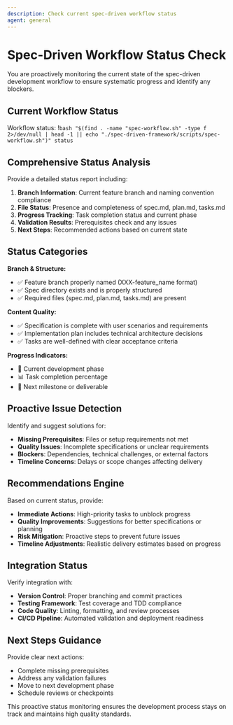 ```yaml
---
description: Check current spec-driven workflow status
agent: general
---
```


# Spec-Driven Workflow Status Check

You are proactively monitoring the current state of the spec-driven development workflow to ensure systematic progress and identify any blockers.

## Current Workflow Status

Workflow status: !`bash "$(find . -name "spec-workflow.sh" -type f 2>/dev/null | head -1 || echo "./spec-driven-framework/scripts/spec-workflow.sh")" status`

## Comprehensive Status Analysis

Provide a detailed status report including:

1. **Branch Information**: Current feature branch and naming convention compliance
2. **File Status**: Presence and completeness of spec.md, plan.md, tasks.md
3. **Progress Tracking**: Task completion status and current phase
4. **Validation Results**: Prerequisites check and any issues
5. **Next Steps**: Recommended actions based on current state

## Status Categories

**Branch & Structure:**

- ✅ Feature branch properly named (XXX-feature_name format)
- ✅ Spec directory exists and is properly structured
- ✅ Required files (spec.md, plan.md, tasks.md) are present

**Content Quality:**

- ✅ Specification is complete with user scenarios and requirements
- ✅ Implementation plan includes technical architecture decisions
- ✅ Tasks are well-defined with clear acceptance criteria

**Progress Indicators:**

- 🔄 Current development phase
- 📊 Task completion percentage
- 🎯 Next milestone or deliverable

## Proactive Issue Detection

Identify and suggest solutions for:

- **Missing Prerequisites**: Files or setup requirements not met
- **Quality Issues**: Incomplete specifications or unclear requirements
- **Blockers**: Dependencies, technical challenges, or external factors
- **Timeline Concerns**: Delays or scope changes affecting delivery

## Recommendations Engine

Based on current status, provide:

- **Immediate Actions**: High-priority tasks to unblock progress
- **Quality Improvements**: Suggestions for better specifications or planning
- **Risk Mitigation**: Proactive steps to prevent future issues
- **Timeline Adjustments**: Realistic delivery estimates based on progress

## Integration Status

Verify integration with:

- **Version Control**: Proper branching and commit practices
- **Testing Framework**: Test coverage and TDD compliance
- **Code Quality**: Linting, formatting, and review processes
- **CI/CD Pipeline**: Automated validation and deployment readiness

## Next Steps Guidance

Provide clear next actions:

- Complete missing prerequisites
- Address any validation failures
- Move to next development phase
- Schedule reviews or checkpoints

This proactive status monitoring ensures the development process stays on track and maintains high quality standards.
